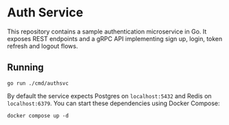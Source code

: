 # Auth Service

This repository contains a sample authentication microservice in Go. It exposes REST endpoints and a gRPC API implementing sign up, login, token refresh and logout flows.

## Running

```
go run ./cmd/authsvc
```

By default the service expects Postgres on `localhost:5432` and Redis on `localhost:6379`.
You can start these dependencies using Docker Compose:

```
docker compose up -d
```
